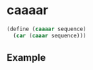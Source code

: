 # caaaar
```scheme
(define (caaaar sequence)
  (car (caaar sequence)))
```

## Example
```scheme

```